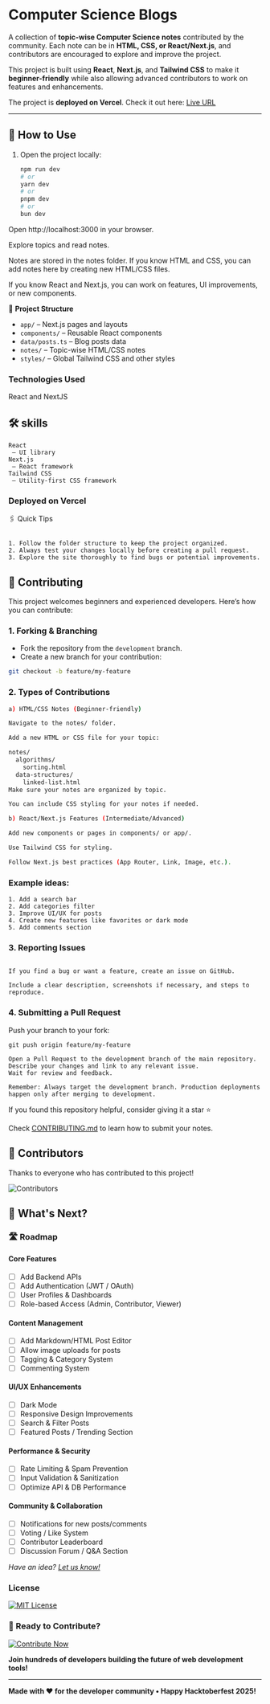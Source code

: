 
# Computer Science Blogs

A collection of **topic-wise Computer Science notes** contributed by the community. Each note can be in **HTML, CSS, or React/Next.js**, and contributors are encouraged to explore and improve the project.

This project is built using **React**, **Next.js**, and **Tailwind CSS** to make it **beginner-friendly** while also allowing advanced contributors to work on features and enhancements.

The project is **deployed on Vercel**. Check it out here: [Live URL](https://computer-science-blogs.vercel.app/)

---

## 📝 How to Use

1. Open the project locally:  
   ```bash
   npm run dev
   # or
   yarn dev
   # or
   pnpm dev
   # or
   bun dev

Open http://localhost:3000
 in your browser.

Explore topics and read notes.

Notes are stored in the notes folder. If you know HTML and CSS, you can add notes here by creating new HTML/CSS files.

If you know React and Next.js, you can work on features, UI improvements, or new components.


📌 **Project Structure**

- `app/` – Next.js pages and layouts
- `components/` – Reusable React components
- `data/posts.ts` – Blog posts data
- `notes/` – Topic-wise HTML/CSS notes
- `styles/` – Global Tailwind CSS and other styles




###  Technologies Used 
React and NextJS 

## 🛠 skills
```
React
 – UI library
Next.js
 – React framework
Tailwind CSS 
 – Utility-first CSS framework
```
### Deployed on Vercel

🖇️ Quick Tips

```Use Tailwind CSS classes for styling if you are working on React/Next.js features.

1. Follow the folder structure to keep the project organized.
2. Always test your changes locally before creating a pull request.
3. Explore the site thoroughly to find bugs or potential improvements.

```


## 🤝 Contributing

This project welcomes beginners and experienced developers. Here’s how you can contribute:

### 1. Forking & Branching
- Fork the repository from the `development` branch.  
- Create a new branch for your contribution:

```bash
git checkout -b feature/my-feature

```

### 2. Types of Contributions

```bash
a) HTML/CSS Notes (Beginner-friendly)

Navigate to the notes/ folder.

Add a new HTML or CSS file for your topic:

notes/
  algorithms/
    sorting.html
  data-structures/
    linked-list.html
Make sure your notes are organized by topic.

You can include CSS styling for your notes if needed.

b) React/Next.js Features (Intermediate/Advanced)

Add new components or pages in components/ or app/.

Use Tailwind CSS for styling.

Follow Next.js best practices (App Router, Link, Image, etc.).

```

### Example ideas:
```
1. Add a search bar
2. Add categories filter
3. Improve UI/UX for posts
4. Create new features like favorites or dark mode
5. Add comments section

```



### 3. Reporting Issues

```Explore the site.

If you find a bug or want a feature, create an issue on GitHub.

Include a clear description, screenshots if necessary, and steps to reproduce.
```

### 4. Submitting a Pull Request

Push your branch to your fork:
```
git push origin feature/my-feature

Open a Pull Request to the development branch of the main repository.
Describe your changes and link to any relevant issue.
Wait for review and feedback.

```

```
Remember: Always target the development branch. Production deployments happen only after merging to development.
```

If you found this repository helpful, consider giving it a star ⭐

Check [CONTRIBUTING.md](CONTRIBUTING.md) to learn how to submit your notes.




## 🙌 Contributors

Thanks to everyone who has contributed to this project!  

![Contributors](https://contrib.rocks/image?repo=Ritikverma323/computer-science-blogs)

## 🚀 What's Next?

### 🛣️ Roadmap

#### Core Features
- [ ] Add Backend APIs
- [ ] Add Authentication (JWT / OAuth)
- [ ] User Profiles & Dashboards
- [ ] Role-based Access (Admin, Contributor, Viewer)

#### Content Management
- [ ] Add Markdown/HTML Post Editor
- [ ] Allow image uploads for posts
- [ ] Tagging & Category System
- [ ] Commenting System

#### UI/UX Enhancements
- [ ] Dark Mode
- [ ] Responsive Design Improvements
- [ ] Search & Filter Posts
- [ ] Featured Posts / Trending Section

#### Performance & Security
- [ ] Rate Limiting & Spam Prevention
- [ ] Input Validation & Sanitization
- [ ] Optimize API & DB Performance

#### Community & Collaboration
- [ ] Notifications for new posts/comments
- [ ] Voting / Like System
- [ ] Contributor Leaderboard
- [ ] Discussion Forum / Q&A Section

*Have an idea? [Let us know!](https://github.com/Ritikverma323/computer-science-blogs/discussions)*


### License

[![MIT License](https://img.shields.io/badge/License-MIT-green.svg)](https://choosealicense.com/licenses/mit/)


### 🎯 Ready to Contribute?

[![Contribute Now](https://img.shields.io/badge/🚀_Contribute_Now-Start_Building-green.svg?style=for-the-badge)](CONTRIBUTING.md)

**Join hundreds of developers building the future of web development tools!**

---

**Made with ❤️ for the developer community • Happy Hacktoberfest 2025!**

